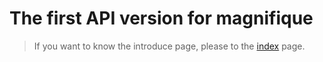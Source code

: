 # The first API version for magnifique

> If you want to know the introduce page, please to the [index](../README.md) page.
